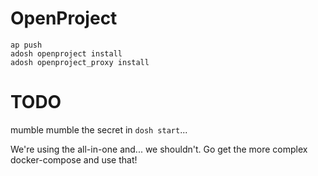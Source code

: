 # OpenProject

```
ap push
adosh openproject install
adosh openproject_proxy install
```

# TODO

mumble mumble the secret in `dosh start`...

We're using the all-in-one and... we shouldn't.  Go get the more complex docker-compose and use that!

